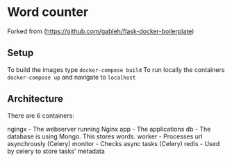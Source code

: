 # Word counter

Forked from (https://github.com/gableh/flask-docker-boilerplate)


## Setup

To build the images type `docker-compose build`
To run locally the containers `docker-compose up` and navigate to `localhost`

## Architecture

There are 6 containers:

ngingx - The webserver running Nginx
app - The applications
db - The database is using Mongo. This stores words.
worker - Processes url asynchrously (Celery)
monitor - Checks async tasks (Celery)
redis - Used by celery to store tasks' metadata
